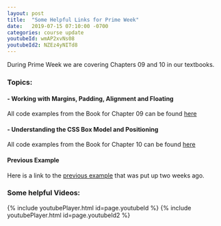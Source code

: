 ```yaml
---
layout: post
title:  "Some Helpful Links for Prime Week"
date:   2019-07-15 07:10:00 -0700
categories: course update
youtubeId: wmAP2xvNs08
youtubeId2: NZEz4yNITd8
---
```

During Prime Week we are covering Chapters 09 and 10 in our textbooks.

### Topics:

#### - Working with Margins, Padding, Alignment and Floating

All code examples from the Book for Chapter 09 can be found [here](https://github.com/wabi69sabi/fronted-course/tree/master/PrimeWeek/Chapter9)

#### - Understanding the CSS Box Model and Positioning

All code examples from the Book for Chapter 10 can be found [here](https://github.com/wabi69sabi/fronted-course/tree/master/PrimeWeek/Chapter10)

#### Previous Example

Here is a link to the [previous example](https://github.com/wabi69sabi/fronted-course/tree/master/PositioningDOM) that was put up two weeks ago.

### Some helpful Videos:

{% include youtubePlayer.html id=page.youtubeId %}
{% include youtubePlayer.html id=page.youtubeId2 %}
